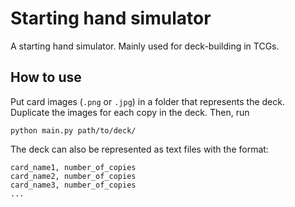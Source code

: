 # Starting hand simulator
A starting hand simulator. Mainly used for deck-building in TCGs.

## How to use
Put card images (`.png` or `.jpg`) in a folder that represents the deck. Duplicate the images for each copy in the deck. Then, run
``` 
python main.py path/to/deck/
```
The deck can also be represented as text files with the format:
```
card_name1, number_of_copies
card_name2, number_of_copies
card_name3, number_of_copies
...
```
